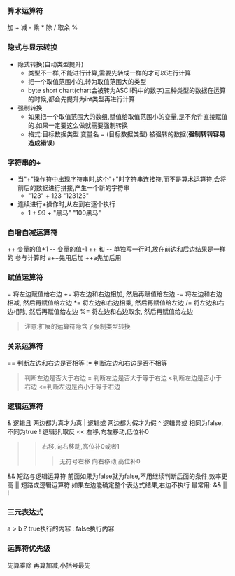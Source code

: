 ### 算术运算符
加 +  减 -  乘 *  除 /  取余 %
### 隐式与显示转换
- 隐式转换(自动类型提升)
  - 类型不一样,不能进行计算,需要先转成一样的才可以进行计算
  - 把一个取值范围小的,转为取值范围大的类型
  - byte short chart(chart会被转为ASCII码中的数字)三种类型的数据在运算的时候,都会先提升为int类型再进行计算
- 强制转换
  - 如果把一个取值范围大的数组,赋值给取值范围小的变量,是不允许直接赋值的.如果一定要这么做就需要强制转换
  - 格式:目标数据类型 变量名 = (目标数据类型) 被强转的数据(__强制转转容易造成错误__)

### 字符串的+
- 当"+"操作符中出现字符串时,这个"+"时字符串连接符,而不是算术运算符,会将前后的数据进行拼接,产生一个新的字符串
  - "123" + 123   "123123"
- 连续进行+操作时,从左到右逐个执行
  - 1 + 99 + "黑马"   "100黑马" 
  
### 自增自减运算符
++ 变量的值+1      -- 变量的值-1
++ 和 -- 单独写一行时,放在前边和后边结果是一样的
参与计算时 a++先用后加 ++a先加后用

### 赋值运算符
=   将左边赋值给右边
+=  将左边和右边相加, 然后再赋值给左边
-=  将左边和右边相减, 然后再赋值给左边
*=  将左边和右边相乘, 然后再赋值给左边
/=  将左边和右边相除, 然后再赋值给左边
%=  将左边和右边取余, 然后再赋值给左边
> 注意:扩展的运算符隐含了强制类型转换

### 关系运算符
== 判断左边和右边是否相等
!= 判断左边和右边是否不相等
>判断左边是否大于右边
>= 判断左边是否大于等于右边
<判断左边是否小于右边
<=判断左边是否小于等于右边


### 逻辑运算符
& 逻辑且 两边都为真才为真
| 逻辑或 两边都为假才为假
^ 逻辑异或 相同为false,不同为true
! 逻辑非,取反
<< 左移,向左移动,低位补0
>> 右移,向右移动,高位补0或者1
>>> 无符号右移 向右移动,高位补0

&& 短路与逻辑运算符 前面如果为false就为false,不用继续判断后面的条件,效率更高
|| 短路或逻辑运算符 如果左边能确定整个表达式结果,右边不执行
最常用: && || !

### 三元表达式
a > b ? true执行的内容 : false执行内容


### 运算符优先级
先算乘除 再算加减,小括号最先